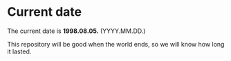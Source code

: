 # Current date

The current date is **1998.08.05.** (YYYY.MM.DD.)

This repository will be good when the world ends, so we will know how long it lasted.